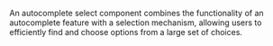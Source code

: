 An autocomplete select component combines the functionality of an autocomplete feature with a selection mechanism, allowing users to efficiently find and choose options from a large set of choices.